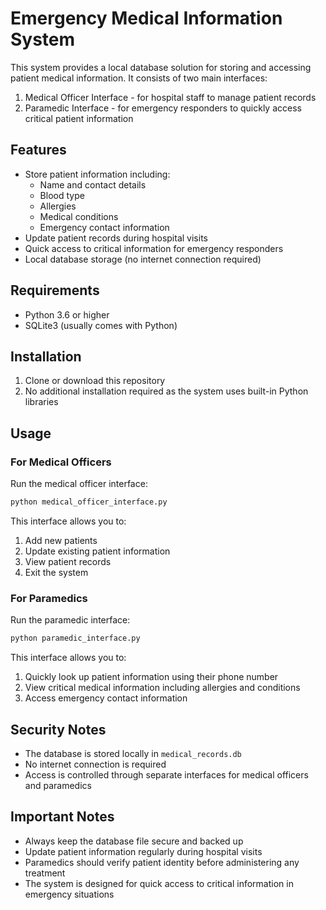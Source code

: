# Emergency Medical Information System

This system provides a local database solution for storing and accessing patient medical information. It consists of two main interfaces:
1. Medical Officer Interface - for hospital staff to manage patient records
2. Paramedic Interface - for emergency responders to quickly access critical patient information

## Features

- Store patient information including:
  - Name and contact details
  - Blood type
  - Allergies
  - Medical conditions
  - Emergency contact information
- Update patient records during hospital visits
- Quick access to critical information for emergency responders
- Local database storage (no internet connection required)

## Requirements

- Python 3.6 or higher
- SQLite3 (usually comes with Python)

## Installation

1. Clone or download this repository
2. No additional installation required as the system uses built-in Python libraries

## Usage

### For Medical Officers

Run the medical officer interface:
```bash
python medical_officer_interface.py
```

This interface allows you to:
1. Add new patients
2. Update existing patient information
3. View patient records
4. Exit the system

### For Paramedics

Run the paramedic interface:
```bash
python paramedic_interface.py
```

This interface allows you to:
1. Quickly look up patient information using their phone number
2. View critical medical information including allergies and conditions
3. Access emergency contact information

## Security Notes

- The database is stored locally in `medical_records.db`
- No internet connection is required
- Access is controlled through separate interfaces for medical officers and paramedics

## Important Notes

- Always keep the database file secure and backed up
- Update patient information regularly during hospital visits
- Paramedics should verify patient identity before administering any treatment
- The system is designed for quick access to critical information in emergency situations 